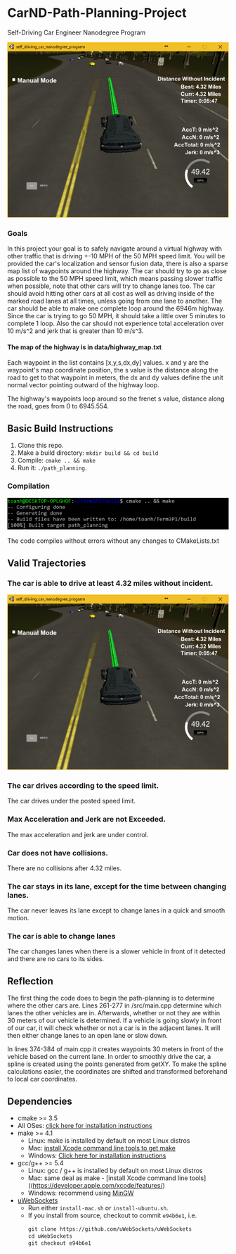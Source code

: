 # CarND-Path-Planning-Project
Self-Driving Car Engineer Nanodegree Program

![Driving](images/driving.png)

### Goals
In this project your goal is to safely navigate around a virtual highway with other traffic that is driving +-10 MPH of the 50 MPH speed limit. You will be provided the car's localization and sensor fusion data, there is also a sparse map list of waypoints around the highway. The car should try to go as close as possible to the 50 MPH speed limit, which means passing slower traffic when possible, note that other cars will try to change lanes too. The car should avoid hitting other cars at all cost as well as driving inside of the marked road lanes at all times, unless going from one lane to another. The car should be able to make one complete loop around the 6946m highway. Since the car is trying to go 50 MPH, it should take a little over 5 minutes to complete 1 loop. Also the car should not experience total acceleration over 10 m/s^2 and jerk that is greater than 10 m/s^3.

#### The map of the highway is in data/highway_map.txt
Each waypoint in the list contains  [x,y,s,dx,dy] values. x and y are the waypoint's map coordinate position, the s value is the distance along the road to get to that waypoint in meters, the dx and dy values define the unit normal vector pointing outward of the highway loop.

The highway's waypoints loop around so the frenet s value, distance along the road, goes from 0 to 6945.554.

## Basic Build Instructions

1. Clone this repo.
2. Make a build directory: `mkdir build && cd build`
3. Compile: `cmake .. && make`
4. Run it: `./path_planning`.

### Compilation

![Compiled](images/make.png)

The code compiles without errors without any changes to CMakeLists.txt

## Valid Trajectories
### The car is able to drive at least 4.32 miles without incident.

![Limit](images/432.png)

### The car drives according to the speed limit.

The car drives under the posted speed limit.

### Max Acceleration and Jerk are not Exceeded.

The max acceleration and jerk are under control.

### Car does not have collisions.

There are no collisions after 4.32 miles. 

### The car stays in its lane, except for the time between changing lanes.

The car never leaves its lane except to change lanes in a quick and smooth motion.

### The car is able to change lanes

The car changes lanes when there is a slower vehicle in front of it detected and there are no cars to its sides.

## Reflection

The first thing the code does to begin the path-planning is to determine where the other cars are. Lines 261-277 in /src/main.cpp determine which lanes the other vehicles are in. Afterwards, whether or not they are within 30 meters of our vehicle is determined. If a vehicle is going slowly in front of our car, it will check whether or not a car is in the adjacent lanes. It will then either change lanes to an open lane or slow down.

In lines 374-384 of main.cpp it creates waypoints 30 meters in front of the vehicle based on the current lane. In order to smoothly drive the car, a spline is created using the points generated from getXY. To make the spline calculations easier, the coordinates are shifted and transformed beforehand to local car coordinates. 

## Dependencies

* cmake >= 3.5
 * All OSes: [click here for installation instructions](https://cmake.org/install/)
* make >= 4.1
  * Linux: make is installed by default on most Linux distros
  * Mac: [install Xcode command line tools to get make](https://developer.apple.com/xcode/features/)
  * Windows: [Click here for installation instructions](http://gnuwin32.sourceforge.net/packages/make.htm)
* gcc/g++ >= 5.4
  * Linux: gcc / g++ is installed by default on most Linux distros
  * Mac: same deal as make - [install Xcode command line tools]((https://developer.apple.com/xcode/features/)
  * Windows: recommend using [MinGW](http://www.mingw.org/)
* [uWebSockets](https://github.com/uWebSockets/uWebSockets)
  * Run either `install-mac.sh` or `install-ubuntu.sh`.
  * If you install from source, checkout to commit `e94b6e1`, i.e.
    ```
    git clone https://github.com/uWebSockets/uWebSockets 
    cd uWebSockets
    git checkout e94b6e1
    ```
